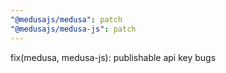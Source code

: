 ```yaml
---
"@medusajs/medusa": patch
"@medusajs/medusa-js": patch
---
```


fix(medusa, medusa-js): publishable api key bugs
